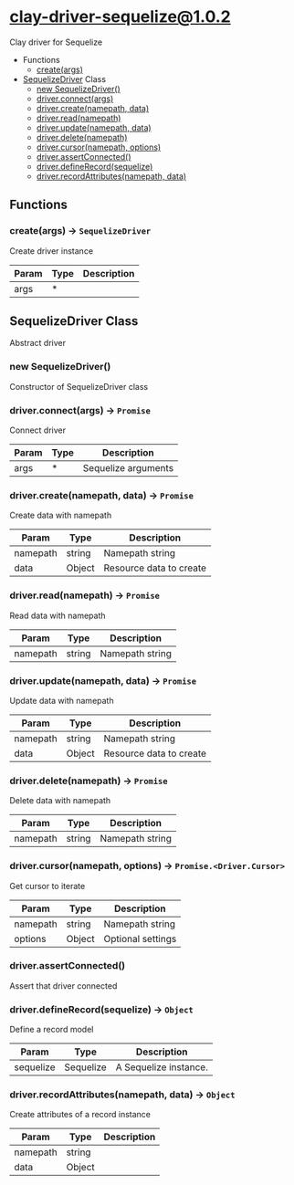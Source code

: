 # clay-driver-sequelize@1.0.2

Clay driver for Sequelize

+ Functions
  + [create(args)](#clay-driver-sequelize-function-create)
+ [SequelizeDriver](clay-driver-sequelize-classes) Class
  + [new SequelizeDriver()](#clay-driver-sequelize-classes-sequelize-driver-constructor)
  + [driver.connect(args)](#clay-driver-sequelize-classes-sequelize-driver-connect)
  + [driver.create(namepath, data)](#clay-driver-sequelize-classes-sequelize-driver-create)
  + [driver.read(namepath)](#clay-driver-sequelize-classes-sequelize-driver-read)
  + [driver.update(namepath, data)](#clay-driver-sequelize-classes-sequelize-driver-update)
  + [driver.delete(namepath)](#clay-driver-sequelize-classes-sequelize-driver-delete)
  + [driver.cursor(namepath, options)](#clay-driver-sequelize-classes-sequelize-driver-cursor)
  + [driver.assertConnected()](#clay-driver-sequelize-classes-sequelize-driver-assertConnected)
  + [driver.defineRecord(sequelize)](#clay-driver-sequelize-classes-sequelize-driver-defineRecord)
  + [driver.recordAttributes(namepath, data)](#clay-driver-sequelize-classes-sequelize-driver-recordAttributes)

## Functions

<a class='md-heading-link' name="clay-driver-sequelize-function-create" ></a>

### create(args) -> `SequelizeDriver`

Create driver instance

| Param | Type | Description |
| ----- | --- | -------- |
| args | * |  |



<a class='md-heading-link' name="clay-driver-sequelize-classes"></a>

## SequelizeDriver Class

Abstract driver


<a class='md-heading-link' name="clay-driver-sequelize-classes-sequelize-driver-constructor" ></a>

### new SequelizeDriver()

Constructor of SequelizeDriver class



<a class='md-heading-link' name="clay-driver-sequelize-classes-sequelize-driver-connect" ></a>

### driver.connect(args) -> `Promise`

Connect driver

| Param | Type | Description |
| ----- | --- | -------- |
| args | * | Sequelize arguments |


<a class='md-heading-link' name="clay-driver-sequelize-classes-sequelize-driver-create" ></a>

### driver.create(namepath, data) -> `Promise`

Create data with namepath

| Param | Type | Description |
| ----- | --- | -------- |
| namepath | string | Namepath string |
| data | Object | Resource data to create |


<a class='md-heading-link' name="clay-driver-sequelize-classes-sequelize-driver-read" ></a>

### driver.read(namepath) -> `Promise`

Read data with namepath

| Param | Type | Description |
| ----- | --- | -------- |
| namepath | string | Namepath string |


<a class='md-heading-link' name="clay-driver-sequelize-classes-sequelize-driver-update" ></a>

### driver.update(namepath, data) -> `Promise`

Update data with namepath

| Param | Type | Description |
| ----- | --- | -------- |
| namepath | string | Namepath string |
| data | Object | Resource data to create |


<a class='md-heading-link' name="clay-driver-sequelize-classes-sequelize-driver-delete" ></a>

### driver.delete(namepath) -> `Promise`

Delete data with namepath

| Param | Type | Description |
| ----- | --- | -------- |
| namepath | string | Namepath string |


<a class='md-heading-link' name="clay-driver-sequelize-classes-sequelize-driver-cursor" ></a>

### driver.cursor(namepath, options) -> `Promise.<Driver.Cursor>`

Get cursor to iterate

| Param | Type | Description |
| ----- | --- | -------- |
| namepath | string | Namepath string |
| options | Object | Optional settings |


<a class='md-heading-link' name="clay-driver-sequelize-classes-sequelize-driver-assertConnected" ></a>

### driver.assertConnected()

Assert that driver connected

<a class='md-heading-link' name="clay-driver-sequelize-classes-sequelize-driver-defineRecord" ></a>

### driver.defineRecord(sequelize) -> `Object`

Define a record model

| Param | Type | Description |
| ----- | --- | -------- |
| sequelize | Sequelize | A Sequelize instance. |


<a class='md-heading-link' name="clay-driver-sequelize-classes-sequelize-driver-recordAttributes" ></a>

### driver.recordAttributes(namepath, data) -> `Object`

Create attributes of a record instance

| Param | Type | Description |
| ----- | --- | -------- |
| namepath | string |  |
| data | Object |  |





